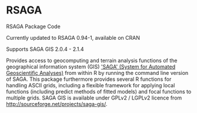 RSAGA
=====

RSAGA Package Code

Currently updated to RSAGA 0.94-1, available on CRAN

Supports SAGA GIS 2.0.4 - 2.1.4

Provides access to geocomputing and terrain analysis
functions of the geographical information system (GIS) ['SAGA' (System for
Automated Geoscientific Analyses)](saga-gis.org) from within R by running the command 
line version of SAGA. This package furthermore provides several R functions
for handling ASCII grids, including a flexible framework for applying local
functions (including predict methods of fitted models) and focal functions to
multiple grids. SAGA GIS is available under GPLv2 / LGPLv2 licence from
http://sourceforge.net/projects/saga-gis/.
